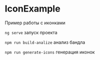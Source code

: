 # IconExample

Пример работы с иконками

`ng serve` запуск проекта

`npm run build-analize` анализ бандла

`npm run generate-icons` генерация иконок
